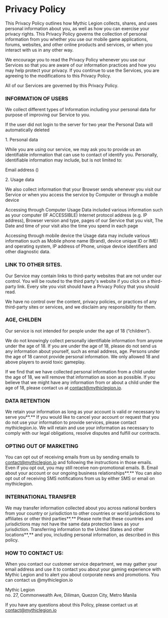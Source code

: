# Privacy Policy

This Privacy Policy outlines how Mythic Legion collects, shares, and uses personal information about you, as well as how you can exercise your privacy rights. This Privacy Policy governs the collection of personal information from you whether you use our mobile game applications, forums, websites, and other online products and services, or when you interact with us in any other way.

We encourage you to read the Privacy Policy whenever you use our Services so that you are aware of our information practices and how you may help protect your privacy. If you continue to use the Services, you are agreeing to the modifications to this Privacy Policy.

All of our Services are governed by this Privacy Policy.

### **INFORMATION OF USERS**

We collect different types of Information including your personal data for purpose of improving our Service to you.

If the user did not login to the server for two year the Personal Data will automatically deleted

1\.      Personal data

While you are using our service, we may ask you to provide us an identifiable information that can use to contact of identify you. Personally, identifiable information may include, but is not limited to:

Email address ()

2\.      Usage data

We also collect information that your Browser sends whenever you visit our Service or when you access the service by Computer or through a mobile device

Accessing through Computer Usage Data included various information such as your computer (IF ACCESSIBLE) Internet protocol address (e.g. IP address), Browser version and type, pages of our Service that you visit, The Date and time of your visit also the time you spend in each page

Accessing through mobile device the Usage data may include various information such as Mobile phone name (Brand), device unique ID or IMEI and operating system, IP address of Phone, unique device identifiers and other diagnostic data.

### **LINK TO OTHER SITES.**

Our Service may contain links to third-party websites that are not under our control. You will be routed to the third party's website if you click on a third-party link. Every site you visit should have a Privacy Policy that you should read.

We have no control over the content, privacy policies, or practices of any third-party sites or services, and we disclaim any responsibility for them.

### **AGE, CHILDEN**

Our service is not intended for people under the age of 18 (“children”).

We do not knowingly collect personally identifiable information from anyone under the age of 18. If you are under the age of 18, please do not send us any information about yourself, such as email address, age. Persons under the age of 18 cannot provide personal information. We only allowed 18 and above players to avoid toxic gameplay.

If we find that we have collected personal information from a child under the age of 18, we will remove that information as soon as possible. If you believe that we might have any information from or about a child under the age of 18, please contact us at contact@mythiclegion.io.

### **DATA RETENTION**

We retain your information as long as your account is valid or necessary to serve you**.** If you would like to cancel your account or request that you do not use your information to provide services, please contact mythiclegion.io. We will retain and use your information as necessary to comply with our legal obligations, resolve disputes and fulfill our contracts.

### **OPTING OUT OF MARKETING**

You can opt out of receiving emails from us by sending emails to contact@mythiclegion.io and following the instructions in those emails. Even if you opt out, you may still receive non-promotional emails. B. Email about your account or our ongoing business relationships**.** You can also opt out of receiving SMS notifications from us by either SMS or email on mythiclegion.

### **INTERNATIONAL TRANSFER**

We may transfer information collected about you across national borders from your country or jurisdiction to other countries or world jurisdictions to affiliates or other third parties**.** Please note that these countries and jurisdictions may not have the same data protection laws as your jurisdiction. Transferring information to the United States and other locations**,** and you, including personal information, as described in this policy.

### **HOW TO CONTACT US:**

When you contact our customer service department, we may gather your email address and use it to contact you about your gaming experience with Mythic Legion and to alert you about corporate news and promotions. You can contact us @mythiclegion.io

Mythic Legion\
no. 27, Commonwealth Ave, Diliman, Quezon City, Metro Manila

If you have any questions about this Policy, please contact us at contact@mythiclegion.io

&#x20;

